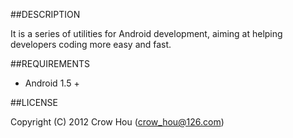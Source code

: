 ##DESCRIPTION

It is a series of utilities for Android development, aiming at helping developers coding more easy and fast. 

##REQUIREMENTS

* Android 1.5 +

##LICENSE

Copyright (C) 2012 Crow Hou (crow_hou@126.com)